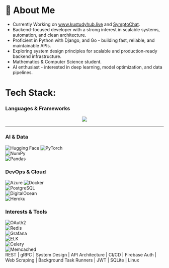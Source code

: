 # 💫 About Me  
- Currently Working on www.kustudyhub.live and [SymptoChat](https://github.com/nobrainghost/SymptoChat).
- Backend-focused developer with a strong interest in scalable systems, automation, and clean architecture.  
- Proficient in Python with Django, and Go - building fast, reliable, and maintainable APIs.  
- Exploring system design principles for scalable and production-ready backend infrastructure.  
- Mathematics & Computer Science student.  
- AI enthusiast - interested in deep learning, model optimization, and data pipelines.

# Tech Stack:

### Languages & Frameworks  
<p align="center">
  <img src="https://skillicons.dev/icons?i=python,go,javascript,django,fastapi,flask,react,nextjs" />
</p>

---

### AI & Data  
![Hugging Face](https://img.shields.io/badge/huggingface-%23FFB300.svg?style=for-the-badge&logo=huggingface&logoColor=black)
![PyTorch](https://img.shields.io/badge/PyTorch-%23EE4C2C.svg?style=for-the-badge&logo=PyTorch&logoColor=white)  
![NumPy](https://img.shields.io/badge/numpy-%23013243.svg?style=for-the-badge&logo=numpy&logoColor=white)  
![Pandas](https://img.shields.io/badge/pandas-%23150458.svg?style=for-the-badge&logo=pandas&logoColor=white)  

### DevOps & Cloud  
![Azure](https://img.shields.io/badge/azure-%230072C6.svg?style=for-the-badge&logo=microsoftazure&logoColor=white)
![Docker](https://img.shields.io/badge/docker-%230db7ed.svg?style=for-the-badge&logo=docker&logoColor=white)  
![PostgreSQL](https://img.shields.io/badge/postgresql-%23316192.svg?style=for-the-badge&logo=postgresql&logoColor=white)  
![DigitalOcean](https://img.shields.io/badge/DigitalOcean-%230167ff.svg?style=for-the-badge&logo=digitalOcean&logoColor=white)  
![Heroku](https://img.shields.io/badge/heroku-%23430098.svg?style=for-the-badge&logo=heroku&logoColor=white)  

### Interests & Tools  
![OAuth2](https://img.shields.io/badge/OAuth2-%2300A86B.svg?style=for-the-badge&logo=oauth&logoColor=white)  
![Redis](https://img.shields.io/badge/Redis-%23D82C2A.svg?style=for-the-badge&logo=redis&logoColor=white)  
![Grafana](https://img.shields.io/badge/Grafana-%23F46800.svg?style=for-the-badge&logo=grafana&logoColor=white)  
![ELK](https://img.shields.io/badge/ELK-%2300B9E4.svg?style=for-the-badge&logo=elastic&logoColor=white)  
![Celery](https://img.shields.io/badge/Celery-%23FF6F00.svg?style=for-the-badge&logo=celery&logoColor=white)  
![Memcached](https://img.shields.io/badge/Memcached-%232F6F70.svg?style=for-the-badge&logo=memcached&logoColor=white)  
REST | gRPC | System Design | API Architecture | CI/CD | Firebase Auth | Web Scraping | Background Task Runners | JWT | SQLite | Linux
